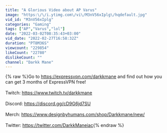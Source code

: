 ```yaml
---
title: "A Glorious Video about AP Varus"
image: "https:\/\/i.ytimg.com\/vi\/M3nV56xIplg\/hqdefault.jpg"
vid_id: "M3nV56xIplg"
categories: "Gaming"
tags: ["AP","Varus","lol"]
date: "2022-03-02T08:35:43+03:00"
vid_date: "2022-02-27T16:58:32Z"
duration: "PT8M36S"
viewcount: "229854"
likeCount: "22780"
dislikeCount: ""
channel: "Darkk Mane"
---
```

{% raw %}Go to <a rel="nofollow" target="blank" href="https://expressvpn.com/darkkmane">https://expressvpn.com/darkkmane</a> and find out how you can get 3 months of ExpressVPN free!<br /><br />Twitch: <a rel="nofollow" target="blank" href="https://www.twitch.tv/darkkmane">https://www.twitch.tv/darkkmane</a><br /><br />Discord: <a rel="nofollow" target="blank" href="https://discord.gg/cD9G6jd7SU">https://discord.gg/cD9G6jd7SU</a><br /><br />Merch: <a rel="nofollow" target="blank" href="https://www.designbyhumans.com/shop/Darkkmane/new/">https://www.designbyhumans.com/shop/Darkkmane/new/</a><br /><br />Twitter: <a rel="nofollow" target="blank" href="https://twitter.com/DarkkManeiac">https://twitter.com/DarkkManeiac</a>{% endraw %}
